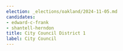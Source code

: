 ```yaml
---
election: _elections/oakland/2024-11-05.md
candidates:
- edward-c-frank
- shantell-herndon
title: City Council District 1
label: City Council
---
```

